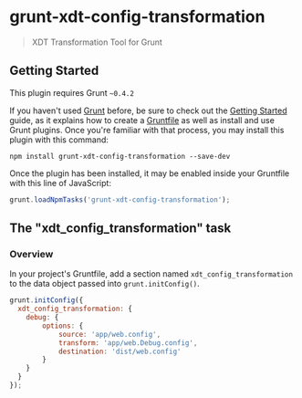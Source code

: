 # grunt-xdt-config-transformation

> XDT Transformation Tool for Grunt

## Getting Started
This plugin requires Grunt `~0.4.2`

If you haven't used [Grunt](http://gruntjs.com/) before, be sure to check out the [Getting Started](http://gruntjs.com/getting-started) guide, as it explains how to create a [Gruntfile](http://gruntjs.com/sample-gruntfile) as well as install and use Grunt plugins. Once you're familiar with that process, you may install this plugin with this command:

```shell
npm install grunt-xdt-config-transformation --save-dev
```

Once the plugin has been installed, it may be enabled inside your Gruntfile with this line of JavaScript:

```js
grunt.loadNpmTasks('grunt-xdt-config-transformation');
```

## The "xdt_config_transformation" task

### Overview
In your project's Gruntfile, add a section named `xdt_config_transformation` to the data object passed into `grunt.initConfig()`.

```js
grunt.initConfig({
  xdt_config_transformation: {
	debug: {
		options: {
			source: 'app/web.config',
			transform: 'app/web.Debug.config',
			destination: 'dist/web.config'
		}
	}
  }
});
```
